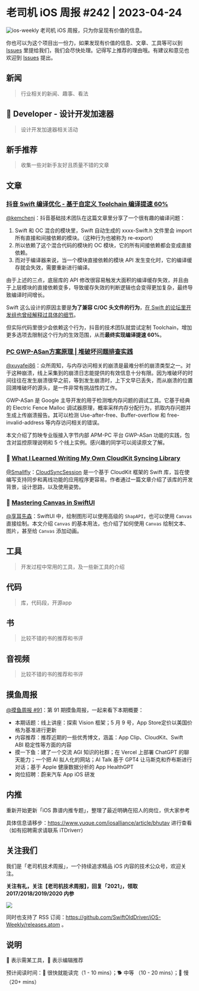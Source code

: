 # 老司机 iOS 周报 #242 | 2023-04-24

![ios-weekly](https://github.com/SwiftOldDriver/iOS-Weekly/blob/master/assets/ios-weekly.png?raw=true)
老司机 iOS 周报，只为你呈现有价值的信息。

你也可以为这个项目出一份力，如果发现有价值的信息、文章、工具等可以到 [Issues](https://github.com/SwiftOldDriver/iOS-Weekly/issues) 里提给我们，我们会尽快处理。记得写上推荐的理由哦。有建议和意见也欢迎到 [Issues](https://github.com/SwiftOldDriver/iOS-Weekly/issues) 提出。

## 新闻

> 行业相关的新闻、趣事、看法

##  Developer - 设计开发加速器

> 设计开发加速器相关活动

## 新手推荐

> 收集一些对新手友好且质量不错的文章

## 文章

### [抖音 Swift 编译优化 - 基于自定义 Toolchain 编译提速 60%](https://mp.weixin.qq.com/s/MT5MHhZIlyrhuVNM3Ckteg)

[@kemchenj](https://kemchenj.github.io/)：抖音基础技术团队在这篇文章里分享了一个很有趣的编译问题：

1. Swift 和 OC 混合的模块里，Swift 自动生成的 xxxx-Swift.h 文件里会 import 所有直接和间接依赖的模块。（这种行为也被称为 re-export）
2. 所以依赖了这个混合代码的模块的 OC 模块，它的所有间接依赖都会变成直接依赖。
3. 而对于编译器来说，当一个模块直接依赖的模块 API 发生变化时，它的编译缓存就会失效，需要重新进行编译。

由于上述的三点，底层库的 API 修改很容易触发大面积的编译缓存失效，并且由于上层模块的直接依赖变多，导致缓存失效的判断逻辑也会变得更加复杂，最终导致编译时间增长。

Swift 这么设计的原因主要是**为了兼容 C/OC 头文件的行为**，[在 Swift 的论坛里开发组也曾经解释过具体的细节](https://forums.swift.org/t/exported-and-fixing-import-visibility/9415/36)。

但实际代码里很少会依赖这个行为，抖音的技术团队就尝试定制 Toolchain，增加更多选项去限制这个行为的生效范围，从而**最终实现编译提速 60%**。

### [PC GWP-ASan方案原理 | 堆破坏问题排查实践](https://mp.weixin.qq.com/s/xipHtjHPVlyFQ6W-1HfUQQ)

[@xuyafei86](https://github.com/xiaofei86)：众所周知，与内存访问相关的崩溃是最难分析的崩溃类型之一。对于这种崩溃，线上采集到的崩溃日志能提供的有效信息十分有限。因为堆破坏的时间往往在发生崩溃很早之前，等到发生崩溃时，上下文早已丢失，而从崩溃的位置回溯堆破坏的源头，是一件非常有挑战性的工作。

GWP-ASan 是 Google 主导开发的用于检测堆内存问题的调试工具。它基于经典的 Electric Fence Malloc 调试器原理，概率采样内存分配行为，抓取内存问题并生成上传崩溃报告。其可以检测 Use-after-free、Buffer-overflow 和 free-invalid-address 等内存访问相关的错误。

本文介绍了剪映专业版接入字节内部 APM-PC 平台 GWP-ASan 功能的实践，包含对监控原理说明和 5 个线上实例。感兴趣的同学可以阅读原文了解。

### 🐎 [What I Learned Writing My Own CloudKit Syncing Library](https://ryanashcraft.com/what-i-learned-writing-my-own-cloudkit-sync-library/)

[@Smallfly](https://github.com/iostalks)：[CloudSyncSession](https://github.com/ryanashcraft/CloudSyncSession?ref=ryanashcraft.com) 是一个基于 CloudKit 框架的 Swift 库，旨在使编写支持同步和离线功能的应用程序更容易。作者通过一篇文章介绍了该库的开发背景，设计思路，以及使用姿势。

### 🐎 [Mastering Canvas in SwiftUI](https://swiftwithmajid.com/2023/04/11/mastering-canvas-in-swiftui/)

[@享耳先森](https://github.com/iblacksun)：SwiftUI 中，绘制图形可以使用高级的 `ShapAPI`，也可以使用 `Canvas` 直接绘制。本文介绍 `Canvas` 的基本用法，也介绍了如何使用 `Canvas` 绘制文本、图片，甚至给 `Canvas` 添加动画。

## 工具

> 开发过程中常用的工具，及一些新工具的介绍

## 代码

> 库，代码段，开源app

## 书

> 比较不错的书的推荐和书评

## 音视频

> 比较不错的书的推荐和书评

## 摸鱼周报

[@摸鱼周报 #91](https://mp.weixin.qq.com/s/93YLa8ankkEVcp4pop2A6A)：第 91 期摸鱼周报，一起来看下本期概要：

* 本期话题：线上讲座：探索 Vision 框架；5 月 9 号，App Store定价以美国价格为基准进行更新
* 内容推荐：推荐近期的一些优秀博文，涵盖：App Clip、CloudKit、Swift ABI 稳定性等方面的内容
* 摸一下鱼：建了一个交流 AGI 知识的社群；在 Vercel 上部署 ChatGPT 的聊天能力；一个把 AI 拟人化的网站；AI Talk 基于 GPT4 让马斯克和乔布斯进行对话；基于 Apple 健康数据分析的 App HealthGPT
* 岗位招聘：蔚来汽车 App iOS 研发

## 内推

重新开始更新「iOS 靠谱内推专题」，整理了最近明确在招人的岗位，供大家参考

具体信息请移步：https://www.yuque.com/iosalliance/article/bhutav 进行查看（如有招聘需求请联系 iTDriverr）

## 关注我们

我们是「老司机技术周报」，一个持续追求精品 iOS 内容的技术公众号，欢迎关注。

**关注有礼，关注【老司机技术周报】，回复「2021」，领取 2017/2018/2019/2020 内参**

![](https://github.com/SwiftOldDriver/iOS-Weekly/blob/master/assets/qrcode_for_wechat.jpg?raw=true)

同时也支持了 RSS 订阅：https://github.com/SwiftOldDriver/iOS-Weekly/releases.atom 。

## 说明

🚧 表示需某工具，🌟 表示编辑推荐

预计阅读时间：🐎 很快就能读完（1 - 10 mins）；🐕 中等 （10 - 20 mins）；🐢 慢（20+ mins）

